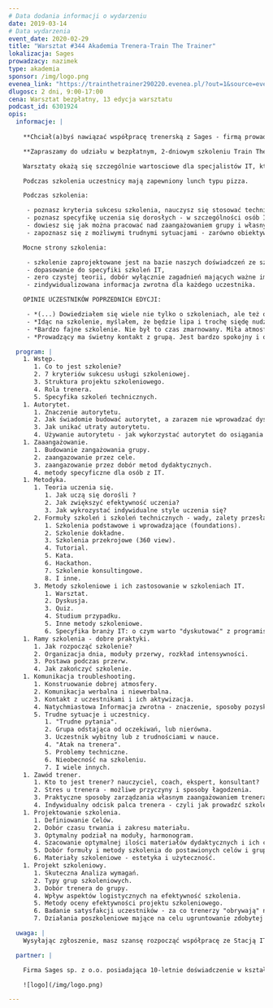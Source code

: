 ```yaml
---
# Data dodania informacji o wydarzeniu
date: 2019-03-14
# Data wydarzenia
event_date: 2020-02-29
title: "Warsztat #344 Akademia Trenera-Train The Trainer"
lokalizacja: Sages
prowadzacy: nazimek
type: akademia
sponsor: /img/logo.png
evenea_link: "https://trainthetrainer290220.evenea.pl/?out=1&source=event_iframe"
dlugosc: 2 dni, 9:00-17:00
cena: Warsztat bezpłatny, 13 edycja warsztatu
podcast_id: 6301924
opis:
  informacje: |
    
    **Chciał(a)byś nawiązać współpracę trenerską z Sages - firmą prowadzącą specjalistyczne szkolenia technologiczne od ponad 10 lat?**

    **Zapraszamy do udziału w bezpłatnym, 2-dniowym szkoleniu Train The Trainer!**

    Warsztaty okażą się szczególnie wartosciowe dla specjalistów IT, którzy chcieliby spróbować swoich sił w prowadzeniu szkoleń, oraz tych, którzy posiadają juz doświadczenie trenerskie, ale czują że powinni podszkolić swoje umiejętności. Pozwolą bowiem stworzyć niepowtarzalny wizerunek trenerski oraz zdobyć wiedzę i umiejętności w zakresie prowadzenia i projektowania szkoleń, ze szczególnym uwzględnieniem specyfiki szkoleń IT. 

    Podczas szkolenia uczestnicy mają zapewniony lunch typu pizza.

    Podczas szkolenia:

     - poznasz kryteria sukcesu szkolenia, nauczysz się stosować techniki zwiększające jakość w każdym z tych kryteriów oraz dowiesz się jak skutecznie zbudować własny autorytet i efektywnie wykorzystywać go w trakcie szkolenia,
     - poznasz specyfikę uczenia się dorosłych - w szczególności osób IT, metody i formuły szkoleń oraz będziesz potrafił wykorzystać tę wiedzę do stworzenia optymalnego szkolenia,
     - dowiesz się jak można pracować nad zaangażowaniem grupy i własnym oraz dlaczego jest to kluczowe dla sukcesu szkolenia,
     - zapoznasz się z możliwymi trudnymi sytuacjami - zarówno obiektywnymi - wynikającymi np. ze zróżnicowanego poziomu w grupie, pytaniami, na które nie znamy odpowiedzi, jak i wynikającymi z indywidualnych postaw uczestników oraz sposobami radzenia sobie w ww. sytuacjach.

    Mocne strony szkolenia:

     - szkolenie zaprojektowane jest na bazie naszych doświadczeń ze szkoleniami, obejmujące 8 lat pracy z ponad czterdziestoma trenerami.
     - dopasowanie do specyfiki szkoleń IT,
     - zero czystej teorii, dobór wyłącznie zagadnień mających ważne implikacje praktyczne, warsztatowa formuła zajęć, bogata w różnorakie formy dydaktyczne wymagające pełnego zaangażowania uczestników (dyskusje, wystąpienia),
     - zindywidualizowana informacja zwrotna dla każdego uczestnika.

    OPINIE UCZESTNIKÓW POPRZEDNICH EDYCJI:

     - *(...) Dowiedziałem się wiele nie tylko o szkoleniach, ale też o sobie samym. Dziękuję :)*
     - *Idąc na szkolenie, myślałem, że będzie lipa i trochę siędę nudził, ale było super i cieszę się, że poświęciłem na nie weekend. Dziękuję.*
     - *Bardzo fajne szkolenie. Nie był to czas zmarnowany. Miła atmosfera na szkoleniu - co oczywiście było zasługą prelegenta.*
     - *Prowadzący ma świetny kontakt z grupą. Jest bardzo spokojny i opanowany, co wspomaga otwartość uczestników. Ma umiejętność tworzenia bezpiecznego środowiska, w którym nie obawiam się zrobić błędu.*

  program: |
    1. Wstęp.
       1. Co to jest szkolenie?
       2. 7 kryteriów sukcesu usługi szkoleniowej.
       3. Struktura projektu szkoleniowego.
       4. Rola trenera.
       5. Specyfika szkoleń technicznych.
    1. Autorytet.
       1. Znaczenie autorytetu.
       2. Jak świadomie budować autorytet, a zarazem nie wprowadzać dystansu.
       3. Jak unikać utraty autorytetu.
       4. Używanie autorytetu - jak wykorzystać autorytet do osiągania celów szkoleniowych.
    1. Zaaangażowanie.
       1. Budowanie zangażowania grupy.
       2. zaangazowanie przez cele.
       3. zaangazowanie przez dobór metod dydaktycznych.
       4. metody specyficzne dla osób z IT.
    1. Metodyka.
       1. Teoria uczenia się.
          1. Jak uczą się dorośli ?
          2. Jak zwiększyć efektywność uczenia?
          3. Jak wykrozystać indywidualne style uczenia się?
       2. Formuły szkoleń i szkoleń technicznych - wady, zalety przesłanki do zastosowania.
          1. Szkolenia podstawowe i wprowadzające (foundations).
          2. Szkolenie dokładne.
          3. Szkolenia przekrojowe (360 view).
          4. Tutorial.
          5. Kata.
          6. Hackathon.
          7. Szkolenie konsultingowe.
          8. I inne.
       3. Metody szkoleniowe i ich zastosowanie w szkoleniach IT.
          1. Warsztat.
          2. Dyskusja.
          3. Quiz.
          4. Studium przypadku.
          5. Inne metody szkoleniowe.
          6. Specyfika branży IT: o czym warto "dyskutować" z programistami, jak ustawić efektywny warsztat itp.
    1. Ramy szkolenia - dobre praktyki.
       1. Jak rozpocząć szkolenie?
       2. Organizacja dnia, moduły przerwy, rozkład intensywności.
       3. Postawa podczas przerw.
       4. Jak zakończyć szkolenie.
    1. Komunikacja troubleshooting.
       1. Konstruowanie dobrej atmosfery.
       2. Komunikacja werbalna i niewerbalna.
       3. Kontakt z uczestnikami i ich aktywizacja.
       4. Natychmiastowa Informacja zwrotna - znaczenie, sposoby pozyskiwania, przyjmowania i wykorzystywania informacji zwrotnej.
       5. Trudne sytuacje i uczestnicy.
          1. "Trudne pytania".
          2. Grupa odstająca od oczekiwań, lub nierówna.
          3. Uczestnik wybitny lub z trudnościami w nauce.
          4. "Atak na trenera".
          5. Problemy techniczne.
          6. Nieobecność na szkoleniu.
          7. I wiele innych.
    1. Zawód trener.
       1. Kto to jest trener? nauczyciel, coach, ekspert, konsultant?
       2. Stres u trenera - możliwe przyczyny i sposoby łagodzenia.
       3. Praktyczne sposoby zarządzania własnym zaangażowaniem trenera, ciągły rozwój, unikanie wypalenia.
       4. Indywidualny odcisk palca trenera - czyli jak prowadzć szkolenie zgodnie ze sztuką a zarazem budować unikalność prowadzonych przez siebie szkoleń.
    1. Projektowanie szkolenia.
       1. Definiowanie Celów.
       2. Dobór czasu trwania i zakresu materiału.
       3. Optymalny podział na moduły, harmonogram.
       4. Szacowanie optymalnej ilości materiałów dydaktycznych i ich czasu przygotowania.
       5. Dobór formuły i metody szkolenia do postawionych celów i grupy docelowej.
       6. Materiały szkoleniowe - estetyka i użyteczność.
    1. Projekt szkoleniowy.
       1. Skuteczna Analiza wymagań.
       2. Typy grup szkoleniowych.
       3. Dobór trenera do grupy.
       4. Wpływ aspektów logistycznych na efektywność szkolenia.
       5. Metody oceny efektywności projektu szkoleniowego.
       6. Badanie satysfakcji uczestników - za co trenerzy "obrywają" najczęściej.
       7. Działania poszkoleniowe mające na celu ugruntowanie zdobytej wiedzy.

  uwaga: |
    Wysyłając zgłoszenie, masz szansę rozpocząć współpracę ze Stacją IT i Sages w zakresie prowadzenia warsztatów i szkoleń (autorskich bądź istniejących już w naszej ofercie). Z wybranymi kandydatami skontaktujemy się drogą mailową lub telefonicznie. Liczba miejsc na szkoleniu jest ograniczona. Wybór uczestników będzie dokonywany na podstawie podanego profilu LinkedIn / Goldenline.

  partner: |

    Firma Sages sp. z o.o. posiadająca 10-letnie doświadczenie w kształceniu kadr w branży IT. Specjalizuje się w prowadzeniu szkoleń technologicznych otwartych i dedykowanych, których cechą wspólną niezależnie od tematyki szkolenia jest warsztatowa formuła zajęć koncentrująca się na przekazaniu praktycznych umiejętności uczestnikom. Prowadzi także dedykowane projekty reedukacyjne oraz współpracuje z uczelniami wyższymi wspierając realizację zaawansowanych przedmiotów programistycznych, a także prowadząc studia podyplomowe (Politechnika Warszawska, studia z obszaru Big Data). Sages jest stałym organizatorem eventów branżowych dla profesjonalistów IT w ramach inicjatywy Stacja.IT.

    ![logo](/img/logo.png)

---
```

